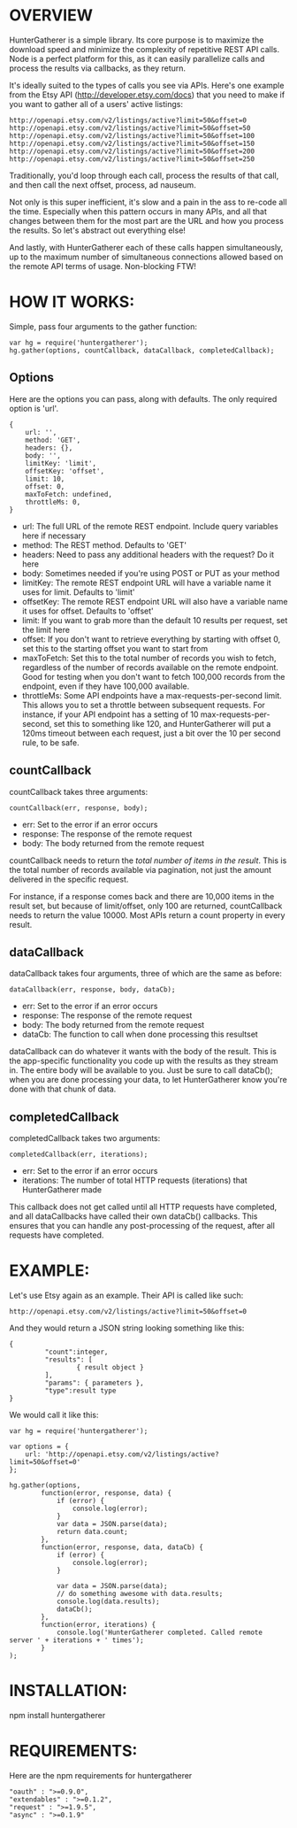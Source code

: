 OVERVIEW
=========
HunterGatherer is a simple library.	 Its core purpose is to maximize the download speed and minimize the complexity of repetitive REST API calls.	 Node is a perfect platform for this, as it can easily parallelize calls and process the results via callbacks, as they return.

It's ideally suited to the types of calls you see via APIs.	 Here's one example from the Etsy API (http://developer.etsy.com/docs) that you need to make if you want to gather all of a users' active listings:

	http://openapi.etsy.com/v2/listings/active?limit=50&offset=0
	http://openapi.etsy.com/v2/listings/active?limit=50&offset=50
	http://openapi.etsy.com/v2/listings/active?limit=50&offset=100
	http://openapi.etsy.com/v2/listings/active?limit=50&offset=150
	http://openapi.etsy.com/v2/listings/active?limit=50&offset=200
	http://openapi.etsy.com/v2/listings/active?limit=50&offset=250

Traditionally, you'd loop through each call, process the results of that call, and then call the next offset, process, ad nauseum.

Not only is this super inefficient, it's slow and a pain in the ass to re-code all the time.	Especially when this pattern occurs in many APIs, and all that changes between them for the most part are the URL and how you process the results.	So let's abstract out everything else!

And lastly, with HunterGatherer each of these calls happen simultaneously, up to the maximum number of simultaneous connections allowed based on the remote API terms of usage.	 Non-blocking FTW!


HOW IT WORKS:
============
Simple, pass four arguments to the gather function:
	
	var hg = require('huntergatherer');
	hg.gather(options, countCallback, dataCallback, completedCallback);


Options
-------------------------------
Here are the options you can pass, along with defaults.	 The only required option is 'url'.

	{
		url: '',
		method: 'GET',
		headers: {},
		body: '',
		limitKey: 'limit',
		offsetKey: 'offset',
		limit: 10,
		offset: 0,
		maxToFetch: undefined,
		throttleMs: 0,
	}

* url:	The full URL of the remote REST endpoint.	 Include query variables here if necessary
* method: The REST method.	Defaults to 'GET'
* headers: Need to pass any additional headers with the request?	Do it here
* body: Sometimes needed if you're using POST or PUT as your method
* limitKey: The remote REST endpoint URL will have a variable name it uses for limit.	 Defaults to 'limit'
* offsetKey: The remote REST endpoint URL will also have a variable name it uses for offset.	Defaults to 'offset'
* limit: If you want to grab more than the default 10 results per request, set the limit here
* offset: If you don't want to retrieve everything by starting with offset 0, set this to the starting offset you want to start from
* maxToFetch: Set this to the total number of records you wish to fetch, regardless of the number of records available on the remote endpoint.	Good for testing when you don't want to fetch 100,000 records from the endpoint, even if they have 100,000 available.
* throttleMs: Some API endpoints have a max-requests-per-second limit.	This allows you to set a throttle between subsequent requests.	For instance, if your API endpoint has a setting of 10 max-requests-per-second, set this to something like 120, and HunterGatherer will put a 120ms timeout between each request, just a bit over the 10 per second rule, to be safe.

countCallback
-------------------------------
countCallback takes three arguments:

	countCallback(err, response, body);
	
* err: Set to the error if an error occurs
* response: The response of the remote request
* body: The body returned from the remote request

countCallback needs to return the *total number of items in the result*.	This is the total number of records available via pagination, not just the amount delivered in the specific request.

For instance, if a response comes back and there are 10,000 items in the result set, but because of limit/offset, only 100 are returned, countCallback needs to return the value 10000.	 Most APIs return a count property in every result.

dataCallback
-------------------------------
dataCallback takes four arguments, three of which are the same as before:

	dataCallback(err, response, body, dataCb);
	
* err: Set to the error if an error occurs
* response: The response of the remote request
* body: The body returned from the remote request
* dataCb: The function to call when done processing this resultset

dataCallback can do whatever it wants with the body of the result. This is the app-specific functionality you code up with the results as they stream in.	 The entire body will be available to you.	Just be sure to call dataCb(); when you are done processing your data, to let HunterGatherer know you're done with that chunk of data.

completedCallback
-------------------------------
completedCallback takes two arguments:

	completedCallback(err, iterations);
	
* err: Set to the error if an error occurs
* iterations: The number of total HTTP requests (iterations) that HunterGatherer made

This callback does not get called until all HTTP requests have completed, and all dataCallbacks have called their own dataCb() callbacks.	 This ensures that you can handle any post-processing of the request, after all requests have completed.



EXAMPLE:
================
Let's use Etsy again as an example.	 Their API is called like such:

	http://openapi.etsy.com/v2/listings/active?limit=50&offset=0
	
And they would return a JSON string looking something like this:
	
	{
			 "count":integer,
			 "results": [
					 { result object }
			 ],
			 "params": { parameters },
			 "type":result type
	}

We would call it like this:

	var hg = require('huntergatherer');

	var options = {
		url: 'http://openapi.etsy.com/v2/listings/active?limit=50&offset=0'
	};

	hg.gather(options, 
			function(error, response, data) {
				if (error) {
					console.log(error);
				}
				var data = JSON.parse(data);
				return data.count;
			},
			function(error, response, data, dataCb) {
				if (error) {
					console.log(error);
				}
				
				var data = JSON.parse(data);
				// do something awesome with data.results;
				console.log(data.results);
				dataCb();
			},
			function(error, iterations) {
				console.log('HunterGatherer completed. Called remote server ' + iterations + ' times');
			}
	);


INSTALLATION:
=============
npm install huntergatherer

REQUIREMENTS:
=============
Here are the npm requirements for huntergatherer

	"oauth" : ">=0.9.0",
	"extendables" : ">=0.1.2",
	"request" : ">=1.9.5",
	"async" : ">=0.1.9"